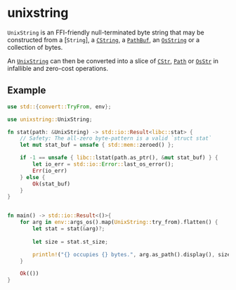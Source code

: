 # unixstring

`UnixString` is an FFI-friendly null-terminated byte string that may be constructed from a [`String`], a [`CString`](https://doc.rust-lang.org/std/ffi/struct.CString.html), a [`PathBuf`](https://doc.rust-lang.org/std/path/struct.PathBuf.html), an [`OsString`](https://doc.rust-lang.org/std/ffi/struct.OsString.html) or a collection of bytes.

An [`UnixString`](UnixString) can then be converted into a slice of [`CStr`](https://doc.rust-lang.org/std/ffi/struct.CStr.html), [`Path`](https://doc.rust-lang.org/std/path/struct.Path.html) or [`OsStr`](https://doc.rust-lang.org/std/ffi/struct.OsStr.html) in infallible and zero-cost operations.

## Example

```rust
use std::{convert::TryFrom, env};

use unixstring::UnixString;

fn stat(path: &UnixString) -> std::io::Result<libc::stat> {
    // Safety: The all-zero byte-pattern is a valid `struct stat`
    let mut stat_buf = unsafe { std::mem::zeroed() };

    if -1 == unsafe { libc::lstat(path.as_ptr(), &mut stat_buf) } {
        let io_err = std::io::Error::last_os_error();
        Err(io_err)
    } else {
        Ok(stat_buf)
    }
}


fn main() -> std::io::Result<()>{
    for arg in env::args_os().map(UnixString::try_from).flatten() {
        let stat = stat(&arg)?;
        
        let size = stat.st_size;

        println!("{} occupies {} bytes.", arg.as_path().display(), size);
    }

    Ok(())
}
```